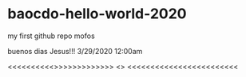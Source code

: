 # baocdo-hello-world-2020
my first github repo mofos

buenos dias Jesus!!! 3/29/2020 12:00am

<<<<<<<<<<>>>>>>>>>>>>>
          <>
<<<<<<<<<<<<<<<<<<<<<<<<          
